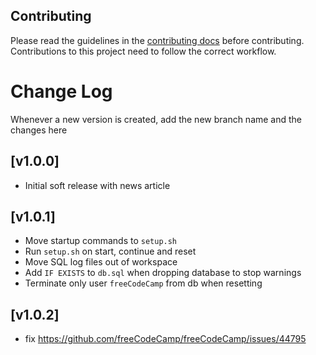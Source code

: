 ## Contributing

Please read the guidelines in the [contributing docs](https://contribute.freecodecamp.org/#/how-to-work-on-tutorials-that-use-coderoad) before contributing. Contributions to this project need to follow the correct workflow.

# Change Log

Whenever a new version is created, add the new branch name and the changes here

## [v1.0.0]

- Initial soft release with news article

## [v1.0.1]

- Move startup commands to `setup.sh`
- Run `setup.sh` on start, continue and reset
- Move SQL log files out of workspace
- Add `IF EXISTS` to `db.sql` when dropping database to stop warnings
- Terminate only user `freeCodeCamp` from db when resetting

## [v1.0.2]

- fix https://github.com/freeCodeCamp/freeCodeCamp/issues/44795